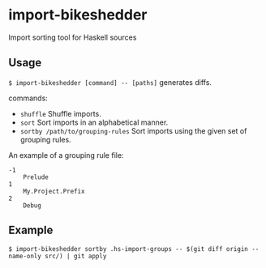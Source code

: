 import-bikeshedder
======

Import sorting tool for Haskell sources

Usage
----

`$ import-bikeshedder [command] -- [paths]` generates diffs.

commands:

* `shuffle` Shuffle imports.
* `sort` Sort imports in an alphabetical manner.
* `sortby /path/to/grouping-rules` Sort imports using the given set of grouping rules.

An example of a grouping rule file:
```
-1
    Prelude
1
    My.Project.Prefix
2
    Debug
```

Example
----

```
$ import-bikeshedder sortby .hs-import-groups -- $(git diff origin --name-only src/) | git apply
```
